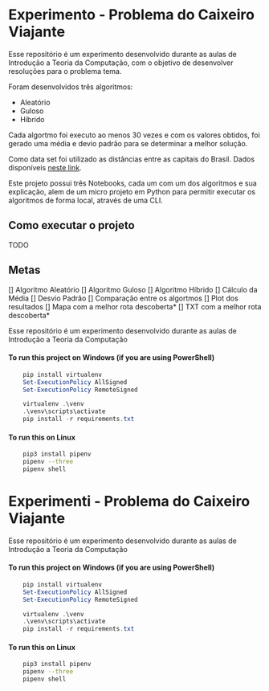 # Experimento - Problema do Caixeiro Viajante

Esse repositório é um experimento desenvolvido durante as aulas de Introdução a Teoria da Computação, com o objetivo de desenvolver resoluções para o problema tema.

Foram desenvolvidos três algoritmos:

- Aleatório
- Guloso
- Híbrido

Cada algortmo foi executo ao menos 30 vezes e com os valores obtidos, foi gerado uma média e devio padrão para se determinar a melhor solução.

Como data set foi utilizado as distâncias entre as capitais do Brasil. Dados disponíveis [neste link](http://www.i­ta­trans.­com.­br/dis­tan­ci­a.html).

Este projeto possui três Notebooks, cada um com um dos algoritmos e sua explicação, alem de um micro projeto em Python para permitir executar os algoritmos de forma local, através de uma CLI.

## Como executar o projeto

TODO

## Metas
[] Algoritmo Aleatório
[] Algoritmo Guloso
[] Algoritmo Híbrido
[] Cálculo da Média
[] Desvio Padrão
[] Comparação entre os algortmos
[] Plot dos resultados
[] Mapa com a melhor rota descoberta*
[] TXT com a melhor rota descoberta*

Esse repositório é um experimento desenvolvido durante as aulas de Introdução a Teoria da Computação

#### To run this project on Windows (if you are using PowerShell)

```powerShell
    pip install virtualenv
    Set-ExecutionPolicy AllSigned
    Set-ExecutionPolicy RemoteSigned

    virtualenv .\venv
    .\venv\scripts\activate
    pip install -r requirements.txt
```

#### To run this on Linux

```Bash
    pip3 install pipenv
    pipenv --three
    pipenv shell
```
# Experimenti - Problema do Caixeiro Viajante

Esse repositório é um experimento desenvolvido durante as aulas de Introdução a Teoria da Computação

#### To run this project on Windows (if you are using PowerShell)

```powerShell
    pip install virtualenv
    Set-ExecutionPolicy AllSigned
    Set-ExecutionPolicy RemoteSigned

    virtualenv .\venv
    .\venv\scripts\activate
    pip install -r requirements.txt
```

#### To run this on Linux

```Bash
    pip3 install pipenv
    pipenv --three
    pipenv shell
```
